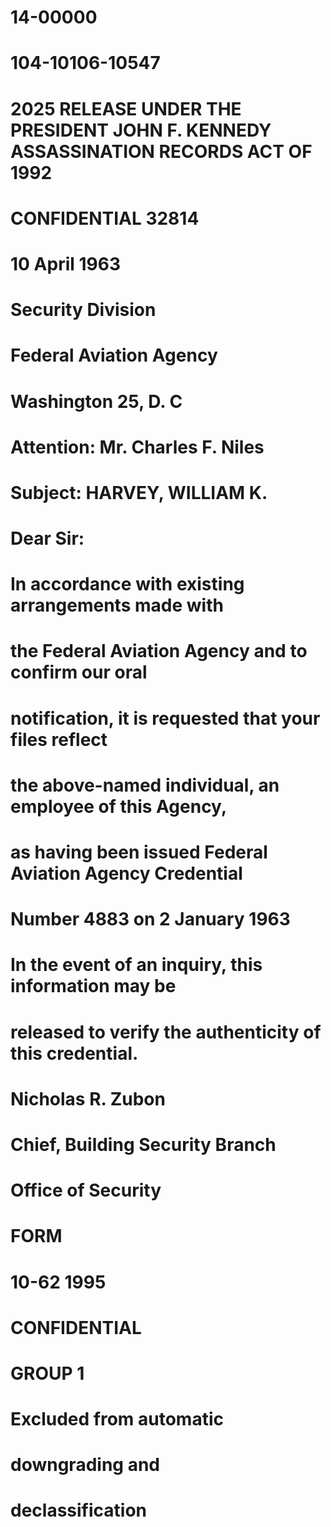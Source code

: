 # 14-00000
# 104-10106-10547
# 2025 RELEASE UNDER THE PRESIDENT JOHN F. KENNEDY ASSASSINATION RECORDS ACT OF 1992

# CONFIDENTIAL 32814

# 10 April 1963

# Security Division
# Federal Aviation Agency
# Washington 25, D. C

# Attention: Mr. Charles F. Niles
# Subject: HARVEY, WILLIAM K.

# Dear Sir:
# In accordance with existing arrangements made with
# the Federal Aviation Agency and to confirm our oral
# notification, it is requested that your files reflect
# the above-named individual, an employee of this Agency,
# as having been issued Federal Aviation Agency Credential
# Number 4883 on 2 January 1963

# In the event of an inquiry, this information may be
# released to verify the authenticity of this credential.

# Nicholas R. Zubon
# Chief, Building Security Branch
# Office of Security

# FORM
# 10-62 1995
# CONFIDENTIAL
# GROUP 1
# Excluded from automatic
# downgrading and
# declassification
